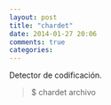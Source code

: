 ```yaml
---
layout: post
title: "chardet"
date: 2014-01-27 20:06
comments: true
categories: 
---
```

Detector de codificación.

>$ chardet archivo

